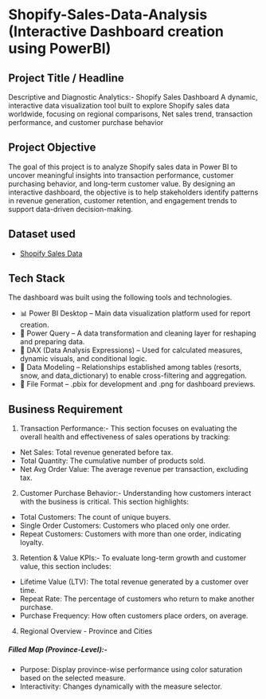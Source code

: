 # Shopify-Sales-Data-Analysis (Interactive Dashboard creation using PowerBI)

## Project Title / Headline
Descriptive and Diagnostic Analytics:- Shopify Sales Dashboard
A dynamic, interactive data visualization tool built to explore Shopify sales data worldwide, focusing on regional comparisons, Net sales trend, transaction performance, and customer purchase behavior

## Project Objective
The goal of this project is to analyze Shopify sales data in Power BI to uncover meaningful insights into transaction performance, customer purchasing behavior, and long-term customer value. By designing an interactive dashboard, the objective is to help stakeholders identify patterns in revenue generation, customer retention, and engagement trends to support data-driven decision-making.

## Dataset used
- <a href="https://github.com/kratikmaheshwari/Shopify-dashboard/blob/main/Shopify%20Sales.xlsx">Shopify Sales Data</a>

## Tech Stack
The dashboard was built using the following tools and technologies.
- 📊 Power BI Desktop – Main data visualization platform used for report creation.
- 📂 Power Query – A data transformation and cleaning layer for reshaping and preparing data.
- 🧠 DAX (Data Analysis Expressions) – Used for calculated measures, dynamic visuals, and conditional logic.
- 📝 Data Modeling – Relationships established among tables (resorts, snow, and data_dictionary) to enable cross-filtering and aggregation.
- 📁 File Format – .pbix for development and .png for dashboard previews.

## Business Requirement
1. Transaction Performance:-
This section focuses on evaluating the overall health and effectiveness of sales operations by tracking:
-	Net Sales: Total revenue generated before tax.
-	Total Quantity: The cumulative number of products sold.
-	Net Avg Order Value: The average revenue per transaction, excluding tax.

2. Customer Purchase Behavior:-
Understanding how customers interact with the business is critical. This section highlights:
-	Total Customers: The count of unique buyers.
-	Single Order Customers: Customers who placed only one order.
-	Repeat Customers: Customers with more than one order, indicating loyalty.

3. Retention & Value KPIs:-
To evaluate long-term growth and customer value, this section includes:
-	Lifetime Value (LTV): The total revenue generated by a customer over time.
-	Repeat Rate: The percentage of customers who return to make another purchase.
-	Purchase Frequency: How often customers place orders, on average.

4. Regional Overview - Province and Cities
##### Filled Map (Province-Level):-
-	Purpose: Display province-wise performance using color saturation based on the selected measure.
-	Interactivity: Changes dynamically with the measure selector.






